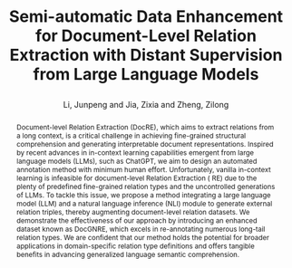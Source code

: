 ---
layout: pub
type: inproceedings
title: >
    Semi-automatic Data Enhancement for Document-Level Relation Extraction with Distant Supervision from Large Language Models
author: Li, Junpeng and Jia, Zixia and Zheng, Zilong
abbr: EMNLP'23
correspondence: Zheng, Zilong
equalauthor: Li, Junpeng and Jia, Zixia
# booktitle: The Conference on Empirical Methods in Natural Language Processing (EMNLP)
booktitle: EMNLP
year: 2023
selected: false
abstract: >
    Document-level Relation Extraction (DocRE), which aims to extract relations from a long context, is a critical challenge in achieving fine-grained structural comprehension and generating interpretable document representations. Inspired by recent advances in in-context learning capabilities emergent from large language models (LLMs), such as ChatGPT, we aim to design an automated annotation method with minimum human effort. Unfortunately, vanilla in-context learning is infeasible for document-level Relation Extraction ( RE) due to the plenty of predefined fine-grained relation types and the uncontrolled generations of LLMs. To tackle this issue, we propose a method integrating a large language model (LLM) and a natural language inference (NLI) module to generate external relation triples, thereby augmenting document-level relation datasets. We demonstrate the effectiveness of our approach by introducing an enhanced dataset known as DocGNRE, which excels in re-annotating numerous long-tail relation types. We are confident that our method holds the potential for broader applications in domain-specific relation type definitions and offers tangible benefits in advancing generalized language semantic comprehension.
bibtex: >
    @inproceedings{li2023docngre,
        title={Semi-automatic Data Enhancement for Document-Level Relation Extraction with Distant Supervision from Large Language Models},
        author={Li, Junpeng and Jia, Zixia and Zheng, Zilong},
        booktitle={The 2023 Conference on Empirical Methods in Natural Language Processing (EMNLP)},
        year={2021}
    }
---